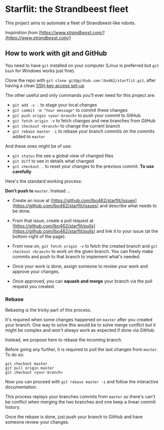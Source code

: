 # Starflit: the Strandbeest fleet

This project aims to automate a fleet of Strandbeest-like robots.

_Inspiration from [https://www.strandbeest.com/](https://www.strandbeest.com/)_

## How to work with git and GitHub

You need to have `git` installed on your computer (Linux is preferred but `git bash` for Windows works just fine).

Clone the repo with `git clone git@github.com:lbo462/starflit.git`, after having a clean [SSH-key access set-up](https://docs.github.com/en/authentication/connecting-to-github-with-ssh/generating-a-new-ssh-key-and-adding-it-to-the-ssh-agent)

The other useful and only commands you'll ever need for this project are:
- `git add -v .` to stage your local changes
- `git commit -m "Your message"` to commit these changes
- `git push origin <your-branch>` to push your commit to GitHub
- `git fetch origin -v` to fetch changes and new branches from GitHub
- `git checkout <branch>` to change the current branch
- `git rebase master -i` to rebase your branch commits on the commits added to `master`

And these ones might be of use:
- `git status` the see a global view of changed files
- `git diff` to see in details what changed
- `git checkout .` to reset your changes to the previous commit. __To use carefully__ 

Here's the standard working process:

__Don't push to__ `master`.
Instead ...

- Create an issue at [https://github.com/lbo462/starflit/issues](https://github.com/lbo462/starflit/issues)
and describe what needs to be done.

- From that issue, create a pull request at [https://github.com/lbo462/starflit/pulls](https://github.com/lbo462/starflit/pulls)
and link it to your issue (at the bottom-right of the page).

- From now on, `git fetch origin -v` to fetch the created branch and `git checkout <branch>` to work on the given branch.
You can freely make commits and push to that branch to implement what's needed.

- Once your work is done, assign someone to review your work and approve your changes.

- Once approved, you can __squash and merge__ your branch via the pull request you created.

### Rebase

Rebasing is the tricky part of this process.

It's required when some changes happened on `master` after you created your branch.
One way to solve this would be to solve merge conflict but it might be complex and won't always work as expected if done via GitHub.

Instead, we propose here to rebase the incoming branch.

Before going any further, it is required to pull the last changes from `master`.
To do so:

```shell
git checkout master
git pull origin master
git checkout <your-branch>
```

Now you can proceed with `git rebase master -i` and follow the interactive documentation.

This process replays your branches commits from `master` so there's can't be conflict when merging the two branches and one keep a linear commit history.

Once the rebase is done, just push your branch to GitHub and have someone review your changes.
